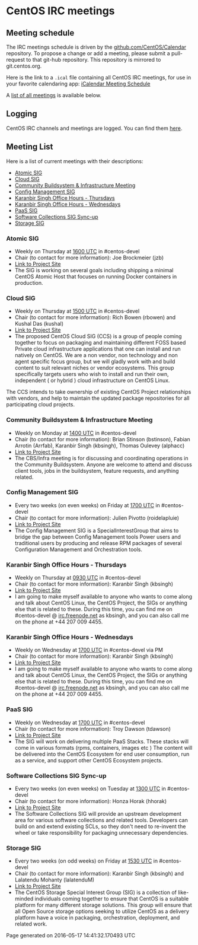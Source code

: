 # CentOS IRC meetings

## Meeting schedule

The IRC meetings schedule is driven by the [github.com/CentOS/Calendar](https://github.com/CentOS/Calendar) repository.  To propose a change or add a meeting, please submit a pull-request to that git-hub repository.  This repository is mirrored to git.centos.org.

Here is the link to a `.ical` file containing all CentOS IRC meetings, for use in your favorite calendaring app: [iCalendar Meeting Schedule](https://git.centos.org/raw/sig-core!calendar.git/master/output!irc-meetings.ical)

A [list of all meetings](#list) is available below.

## Logging

CentOS IRC channels and meetings are logged. You can find them [here](http://www.centos.org/minutes/).

## <a name="list">Meeting List</a>

Here is a list of current meetings with their descriptions:

* [Atomic SIG](#Atomic_SIG)
* [Cloud SIG](#Cloud_SIG)
* [Community Buildsystem & Infrastructure Meeting](#Community_Buildsystem_&_Infrastructure_Meeting)
* [Config Management SIG](#Config_Management_SIG)
* [Karanbir Singh Office Hours - Thursdays](#Karanbir_Singh_Office_Hours_-_Thursdays)
* [Karanbir Singh Office Hours - Wednesdays](#Karanbir_Singh_Office_Hours_-_Wednesdays)
* [PaaS SIG](#PaaS_SIG)
* [Software Collections SIG Sync-up](#Software_Collections_SIG_Sync-up)
* [Storage SIG](#Storage_SIG)

### <a name="Atomic_SIG">Atomic SIG</a>

* Weekly on Thursday at [1600 UTC](http://www.timeanddate.com/worldclock/fixedtime.html?hour=16&amp;min=00&amp;sec=0) in #centos-devel
* Chair (to contact for more information): Joe Brockmeier (jzb)
* [Link to Project Site](http://wiki.centos.org/SpecialInterestGroup/Atomic)
* The SIG is working on several goals including shipping a minimal CentOS Atomic Host that focuses on running Docker containers in production.


### <a name="Cloud_SIG">Cloud SIG</a>

* Weekly on Thursday at [1500 UTC](http://www.timeanddate.com/worldclock/fixedtime.html?hour=15&amp;min=00&amp;sec=0) in #centos-devel
* Chair (to contact for more information): Rich Bowen (rbowen) and Kushal Das (kushal)
* [Link to Project Site](http://wiki.centos.org/SpecialInterestGroup/Cloud)
* The proposed CentOS Cloud SIG (CCS) is a group of people coming together to focus on packaging and maintaining different FOSS based Private cloud infrastructure applications that one can install and run natively on CentOS. We are a non vendor, non technology and non agent specific focus group, but we will gladly work with and build content to suit relevant niches or vendor ecosystems. This group specifically targets users who wish to install and run their own, independent ( or hybrid ) cloud infrastructure on CentOS Linux.

The CCS intends to take ownership of existing CentOS Project relationships with vendors, and help to maintain the updated package repositories for all participating cloud projects. 


### <a name="Community_Buildsystem_&_Infrastructure_Meeting">Community Buildsystem & Infrastructure Meeting</a>

* Weekly on Monday at [1400 UTC](http://www.timeanddate.com/worldclock/fixedtime.html?hour=14&amp;min=00&amp;sec=0) in #centos-devel
* Chair (to contact for more information): Brian Stinson (bstinson), Fabian Arrotin (Arrfab), Karanbir Singh (kbsingh), Thomas Oulevey (alphacc)
* [Link to Project Site](http://wiki.centos.org/HowTos/CommunityBuildSystem)
* The CBS/Infra meeting is for discussing and coordinating operations in the Community Buildsystem. Anyone are welcome to attend and discuss client tools, jobs in the buildsystem, feature requests, and anything related.


### <a name="Config_Management_SIG">Config Management SIG</a>

* Every two weeks (on even weeks) on Friday at [1700 UTC](http://www.timeanddate.com/worldclock/fixedtime.html?hour=17&amp;min=00&amp;sec=0) in #centos-devel
* Chair (to contact for more information): Julien Pivotto (roidelapluie)
* [Link to Project Site](https://wiki.centos.org/SpecialInterestGroup/ConfigManagementSIG)
* The Config Management SIG is a SpecialInterestGroup that aims to bridge the gap between Config Management tools Power users and traditional users by producing and release RPM packages of several Configuration Management and Orchestration tools.


### <a name="Karanbir_Singh_Office_Hours_-_Thursdays">Karanbir Singh Office Hours - Thursdays</a>

* Weekly on Thursday at [0930 UTC](http://www.timeanddate.com/worldclock/fixedtime.html?hour=09&amp;min=30&amp;sec=0) in #centos-devel
* Chair (to contact for more information): Karanbir Singh (kbsingh)
* [Link to Project Site](http://www.karan.org/blog/2015/06/08/regular-office-hours/)
* I am going to make myself available to anyone who wants to come along and
talk about CentOS Linux, the CentOS Project, the SIGs or anything else that
is related to these.  During this time, you can find me on #centos-devel @
<a href="http://irc.freenode.net">irc.freenode.net</a> as kbsingh, and you can also call me on the phone
at +44 207 009 4455.


### <a name="Karanbir_Singh_Office_Hours_-_Wednesdays">Karanbir Singh Office Hours - Wednesdays</a>

* Weekly on Wednesday at [1700 UTC](http://www.timeanddate.com/worldclock/fixedtime.html?hour=17&amp;min=00&amp;sec=0) in #centos-devel via PM
* Chair (to contact for more information): Karanbir Singh (kbsingh)
* [Link to Project Site](http://www.karan.org/blog/2015/06/08/regular-office-hours/)
* I am going to make myself available to anyone who wants to come along and
talk about CentOS Linux, the CentOS Project, the SIGs or anything else that
is related to these.  During this time, you can find me on #centos-devel @
<a href="http://irc.freenode.net">irc.freenode.net</a> as kbsingh, and you can also call me on the phone
at +44 207 009 4455.


### <a name="PaaS_SIG">PaaS SIG</a>

* Weekly on Wednesday at [1700 UTC](http://www.timeanddate.com/worldclock/fixedtime.html?hour=17&amp;min=00&amp;sec=0) in #centos-devel
* Chair (to contact for more information): Troy Dawson (tdawson)
* [Link to Project Site](https://wiki.centos.org/SpecialInterestGroup/PaaS)
* The SIG will work on delivering multiple PaaS Stacks. These stacks will come in various formats (rpms, containers, images etc ) The content will be delivered into the CentOS Ecosystem for end user consumption, run as a service, and support other CentOS Ecosystem projects.


### <a name="Software_Collections_SIG_Sync-up">Software Collections SIG Sync-up</a>

* Every two weeks (on even weeks) on Tuesday at [1300 UTC](http://www.timeanddate.com/worldclock/fixedtime.html?hour=13&amp;min=00&amp;sec=0) in #centos-devel
* Chair (to contact for more information): Honza Horak (hhorak)
* [Link to Project Site](http://wiki.centos.org/SpecialInterestGroup/SCLo)
* The Software Collections SIG will provide an upstream development area for various software collections and related tools. Developers can build on and extend existing SCLs, so they don&#39;t need to re-invent the wheel or take responsibility for packaging unnecessary dependencies. 


### <a name="Storage_SIG">Storage SIG</a>

* Every two weeks (on odd weeks) on Friday at [1530 UTC](http://www.timeanddate.com/worldclock/fixedtime.html?hour=15&amp;min=30&amp;sec=0) in #centos-devel
* Chair (to contact for more information): Karanbir Singh (kbsingh) and Lalatendu Mohanty (lalatenduM)
* [Link to Project Site](http://wiki.centos.org/SpecialInterestGroup/Storage)
* The CentOS Storage Special Interest Group (SIG) is a collection of like-minded individuals coming together to ensure that CentOS is a suitable platform for many different storage solutions. This group will ensure that all Open Source storage options seeking to utilize CentOS as a delivery platform have a voice in packaging, orchestration, deployment, and related work. 



Page generated on 2016-05-17 14:41:32.170493 UTC